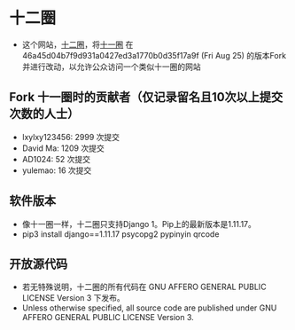 # 十二圈
* 这个网站，[十二圈](https://shierquan.tk/)，将[十一圈](https://shiyiquan.net/) 在 46a45d04b7f9d931a0427ed3a1770b0d35f17a9f (Fri Aug 25) 的版本Fork并进行改动，以允许公众访问一个类似十一圈的网站

## Fork 十一圈时的贡献者（仅记录留名且10次以上提交次数的人士）
* lxylxy123456: 2999 次提交
* David Ma: 1209 次提交
* AD1024: 52 次提交
* yulemao: 16 次提交

## 软件版本
* 像十一圈一样，十二圈只支持Django 1。Pip上的最新版本是1.11.17。
* pip3 install django==1.11.17 psycopg2 pypinyin qrcode

## 开放源代码
* 若无特殊说明，十二圈的所有代码在 GNU AFFERO GENERAL PUBLIC LICENSE Version 3 下发布。
* Unless otherwise specified, all source code are published under GNU AFFERO GENERAL PUBLIC LICENSE Version 3. 


